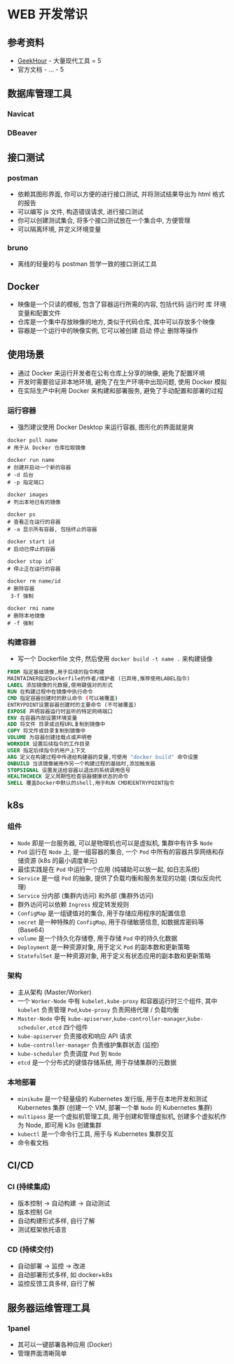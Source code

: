 # WEB 开发常识

## 参考资料

* [GeekHour](https://space.bilibili.com/102438649) - 大量现代工具 = 5
* 官方文档 - ... - 5

## 数据库管理工具

### Navicat

### DBeaver

## 接口测试

### postman

* 依赖其图形界面, 你可以方便的进行接口测试, 并将测试结果导出为 html 格式的报告
* 可以编写 js 文件, 构造错误请求, 进行接口测试
* 你可以创建测试集合, 将多个接口测试放在一个集合中, 方便管理
* 可以隔离环境, 并定义环境变量

### bruno

* 离线的轻量的与 postman 哲学一致的接口测试工具

## Docker

* 映像是一个只读的模板, 包含了容器运行所需的内容, 包括代码 运行时 库 环境变量和配置文件
* 仓库是一个集中存放映像的地方, 类似于代码仓库, 其中可以存放多个映像
* 容器是一个运行中的映像实例, 它可以被创建 启动 停止 删除等操作

## 使用场景

* 通过 Docker 来运行开发者在公有仓库上分享的映像, 避免了配置环境
* 开发时需要验证非本地环境, 避免了在生产环境中出现问题, 使用 Docker 模拟
* 在实际生产中利用 Docker 来构建和部署服务, 避免了手动配置和部署的过程

### 运行容器

* 强烈建议使用 Docker Desktop 来运行容器, 图形化的界面就是爽

```shell
docker pull name
# 用于从 Docker 仓库拉取镜像

docker run name
# 创建并启动一个新的容器
# -d 后台
# -p 指定端口

docker images
# 列出本地已有的镜像

docker ps
# 查看正在运行的容器
# -a 显示所有容器, 包括终止的容器

docker start id
# 启动已停止的容器

docker stop id`
# 停止正在运行的容器

docker rm name/id
# 删除容器
 3-f 强制

docker rmi name
# 删除本地镜像
# -f 强制
```

### 构建容器

* 写一个 Dockerfile 文件, 然后使用 `docker build -t name .` 来构建镜像

```Dockerfile
FROM 指定基础镜像,用于后续的指令构建
MAINTAINER指定Dockerfile的作者/维护者 (已弃用,推荐使用LABEL指令)
LABEL 添加镜像的元数据,使用键值对的形式
RUN 在构建过程中在镜像中执行命令
CMD 指定容器创建时的默认命令 (可以被覆盖)
ENTRYPOINT设置容器创建时的主要命令 (不可被覆盖)
EXPOSE 声明容器运行时监听的特定网络端口
ENV 在容器内部设置环境变量
ADD 将文件 目录或远程URL复制到镜像中
COPY 将文件或目录复制到镜像中
VOLUME 为容器创建挂载点或声明卷
WORKDIR 设置后续指令的工作目录
USER 指定后续指令的用户上下文
ARG 定义在构建过程中传递给构建器的变量,可使用 "docker build" 命令设置
ONBUILD 当该镜像被用作另一个构建过程的基础时,添加触发器
STOPSIGNAL 设置发送给容器以退出的系统调用信号
HEALTHCHECK 定义周期性检查容器健康状态的命令
SHELL 覆盖Docker中默认的shell,用于RUN CMD和ENTRYPOINT指令
```

## k8s

### 组件

* `Node` 即是一台服务器, 可以是物理机也可以是虚拟机, 集群中有许多 `Node`
* `Pod` 运行在 `Node` 上, 是一组容器的集合, 一个 `Pod` 中所有的容器共享网络和存储资源 (k8s 的最小调度单元)
* 最佳实践是在 `Pod` 中运行一个应用 (纯辅助可以放一起, 如日志系统)
* `Service` 是一组 `Pod` 的抽象, 提供了负载均衡和服务发现的功能 (类似反向代理)
* `Service` 分内部 (集群内访问) 和外部 (集群外访问)
* 群外访问可以依赖 `Ingress` 规定转发规则
* `ConfigMap` 是一组键值对的集合, 用于存储应用程序的配置信息
* `secret` 是一种特殊的 `ConfigMap`, 用于存储敏感信息, 如数据库密码等 (Base64)
* `volume` 是一个持久化存储卷, 用于存储 `Pod` 中的持久化数据
* `Deployment` 是一种资源对象, 用于定义 `Pod` 的副本数和更新策略
* `StatefulSet` 是一种资源对象, 用于定义有状态应用的副本数和更新策略

### 架构

* 主从架构 (Master/Worker)
* 一个 `Worker-Node` 中有 `kubelet,kube-proxy` 和容器运行时三个组件, 其中 `kubelet` 负责管理 `Pod`,`kube-proxy` 负责网络代理 / 负载均衡
* `Master-Node` 中有 `kube-apiserver`,`kube-controller-manager`,`kube-scheduler,etcd` 四个组件
* `kube-apiserver` 负责接收和响应 API 请求
* `kube-controller-manager` 负责维护集群状态 (监控)
* `kube-scheduler` 负责调度 `Pod` 到 `Node`
* `etcd` 是一个分布式的键值存储系统, 用于存储集群的元数据

### 本地部署

* `minikube` 是一个轻量级的 Kubernetes 发行版, 用于在本地开发和测试 Kubernetes 集群 (创建一个 VM, 部署一个单 `Node` 的 Kubernetes 集群)
* `multipass` 是一个虚拟机管理工具, 用于创建和管理虚拟机, 创建多个虚拟机作为 Node, 即可用 k3s 创建集群
* `kubectl` 是一个命令行工具, 用于与 Kubernetes 集群交互
* 命令看文档

## CI/CD

### CI (持续集成)

* 版本控制 -> 自动构建 -> 自动测试
* 版本控制 Git
* 自动构建形式多样, 自行了解
* 测试框架依托语言

### CD (持续交付)

* 自动部署 -> 监控 -> 改进
* 自动部署形式多样, 如 docker+k8s
* 监控反馈工具多样, 自行了解

## 服务器运维管理工具

### 1panel

* 其可以一键部署各种应用 (Docker)
* 管理界面清晰简单

